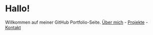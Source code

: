 # Hallo!
Willkommen auf meiner GitHub Portfolio-Seite.
[Über mich](about.md)  -  [Projekte](projects.md)  -  [Kontakt](contact.md)
